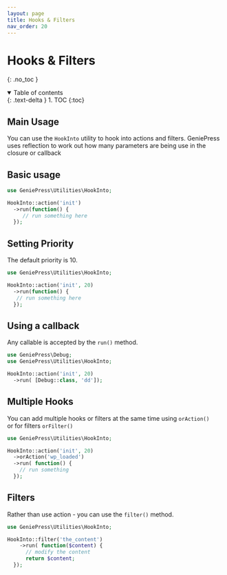 ```yaml
---
layout: page 
title: Hooks & Filters
nav_order: 20
---
```


# Hooks & Filters

{: .no_toc }
<details open markdown="block">
  <summary>
    Table of contents
  </summary>
  {: .text-delta }
1. TOC
{:toc}
</details>

## Main Usage

You can use the `HookInto` utility to hook into actions and filters. GeniePress
uses reflection to work out how many parameters are being use in the closure or
callback

## Basic usage

```php
use GeniePress\Utilities\HookInto;

HookInto::action('init')
  ->run(function() {
     // run something here
  });
```

## Setting Priority

The default priority is 10.

```php
use GeniePress\Utilities\HookInto;

HookInto::action('init', 20)
  ->run(function() {
   // run something here
  });
```

## Using a callback

Any callable is accepted by the `run()` method.

```php
use GeniePress\Debug;
use GeniePress\Utilities\HookInto;

HookInto::action('init', 20)
  ->run( [Debug::class, 'dd']);
```

## Multiple Hooks

You can add multiple hooks or filters at the same time using `orAction()`  
or for filters `orFilter()`

```php
use GeniePress\Utilities\HookInto;

HookInto::action('init', 20)
  ->orAction('wp_loaded')
  ->run( function() { 
    // run something
  });
```

## Filters

Rather than use action - you can use the `filter()` method.

```php
use GeniePress\Utilities\HookInto;

HookInto::filter('the_content')
    ->run( function($content) { 
      // modify the content
      return $content;
  });
```
